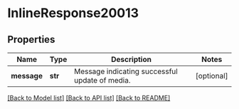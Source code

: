 # InlineResponse20013

## Properties
Name | Type | Description | Notes
------------ | ------------- | ------------- | -------------
**message** | **str** | Message indicating successful update of media. | [optional] 

[[Back to Model list]](../README.md#documentation-for-models) [[Back to API list]](../README.md#documentation-for-api-endpoints) [[Back to README]](../README.md)

